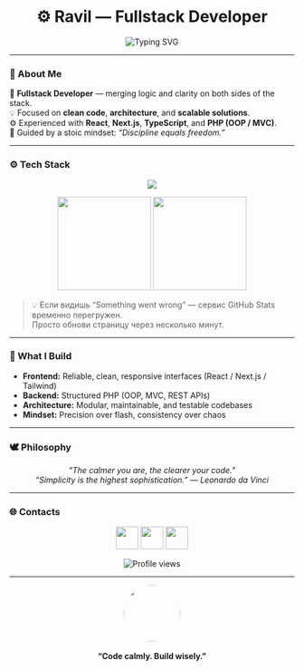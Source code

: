 <!-- Profile Header -->
<h1 align="center">
  ⚙️ Ravil — Fullstack Developer  
</h1>

<p align="center">
  <img src="https://readme-typing-svg.herokuapp.com?font=Georgia&weight=500&size=22&pause=1000&color=4A6FA5&center=true&vCenter=true&width=600&lines=Fullstack+Engineer;React+%7C+Next.js+%7C+TypeScript;PHP+%7C+OOP+%7C+MVC;Building+stable+and+elegant+solutions;Simplicity+is+strength." alt="Typing SVG" />
</p>

---

### 🧭 About Me

🧠 **Fullstack Developer** — merging logic and clarity on both sides of the stack.  
💡 Focused on **clean code**, **architecture**, and **scalable solutions**.  
⚙️ Experienced with **React**, **Next.js**, **TypeScript**, and **PHP (OOP / MVC)**.  
📖 Guided by a stoic mindset: *“Discipline equals freedom.”*

---

### ⚙️ Tech Stack

<p align="center">
  <img src="https://skillicons.dev/icons?i=react,nextjs,ts,js,php,laravel,mysql,tailwind,html,css,git,linux,vscode,postman" />
</p>

<p align="center">
  <img src="https://github-readme-stats.vercel.app/api/top-langs/?username=zyko2442&layout=compact&theme=graywhite&hide_border=true&langs_count=8" height="165">
  <img src="https://github-readme-stats.vercel.app/api?username=zyko2442&show_icons=true&theme=graywhite&hide_border=true" height="165">
</p>

> 💡 Если видишь “Something went wrong” — сервис GitHub Stats временно перегружен.  
> Просто обнови страницу через несколько минут.

---

### 🧱 What I Build

- **Frontend:** Reliable, clean, responsive interfaces (React / Next.js / Tailwind)  
- **Backend:** Structured PHP (OOP, MVC, REST APIs)  
- **Architecture:** Modular, maintainable, and testable codebases  
- **Mindset:** Precision over flash, consistency over chaos  

---

### 🕊 Philosophy

<p align="center">
  <em>“The calmer you are, the clearer your code.”</em><br>
  <em>“Simplicity is the highest sophistication.” — Leonardo da Vinci</em>
</p>

---

### 🌐 Contacts

<p align="center">
  <a href="https://t.me/yoo003"><img src="https://skillicons.dev/icons?i=telegram" width="40"/></a>
  <a href="mailto:rafffa14111@gmail.com"><img src="https://skillicons.dev/icons?i=gmail" width="40"/></a>
  <a href="https://github.com/zyko2442"><img src="https://skillicons.dev/icons?i=github" width="40"/></a>
</p>

<p align="center">
  <img src="https://komarev.com/ghpvc/?username=zyko2442&label=Profile%20Views&color=4A6FA5&style=flat-square" alt="Profile views" />
</p>

---

<p align="center">
  <img src="https://github.com/zyko2442.png" width="100" style="border-radius: 50%;"><br><br>
  <strong>“Code calmly. Build wisely.”</strong>
</p>
